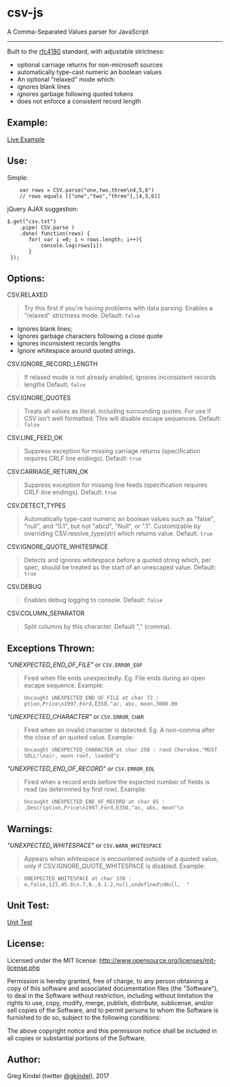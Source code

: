 # csv-js 
A Comma-Separated Values parser for JavaScript

-----

Built to the <a href="http://www.ietf.org/rfc/rfc4180.txt">rfc4180</a> standard, with adjustable strictness:

- optional carriage returns for non-microsoft sources 
- automatically type-cast numeric an boolean values
- An optional "relaxed" mode which: 
 - ignores blank lines
 - ignores garbage following quoted tokens
 - does not enforce a consistent record length

Example:
----
[Live Example](http://gkindel.github.io/csv-js/csv.html)

Use:
----
Simple:

        var rows = CSV.parse("one,two,three\n4,5,6")
        // rows equals [["one","two","three"],[4,5,6]]

jQuery AJAX suggestion:

    $.get("csv.txt")
        .pipe( CSV.parse )
        .done( function(rows) {
           for( var i =0; i < rows.length; i++){
               console.log(rows[i])
           }
     });

Options:
----

CSV.RELAXED

> Try this first if you're having problems with data parsing. Enables a "relaxed" strictness mode. Default: `false`

- Ignores blank lines;
- Ignores garbage characters following a close quote
- Ignores inconsistent records lengths
- Ignore whitespace around quoted strings.
     
CSV.IGNORE\_RECORD\_LENGTH

> If relaxed mode is not already enabled, ignores inconsistent records lengths Default: `false`

CSV.IGNORE\_QUOTES

> Treats all values as literal, including surrounding quotes. For use if CSV isn't well formatted. This will disable escape sequences. Default: `false`

CSV.LINE\_FEED\_OK

> Suppress exception for missing carriage returns (specification requires CRLF line endings). Default: `true`

CSV.CARRIAGE\_RETURN\_OK

> Suppress exception for missing line feeds (specification requires CRLF line endings). Default: `true`

CSV.DETECT\_TYPES

> Automatically type-cast numeric an boolean values such as "false", "null", and "0.1", but not "abcd", "Null", or ".1".  Customizable by overriding CSV.resolve_type(str) which returns value.  Default: `true`

CSV.IGNORE\_QUOTE\_WHITESPACE

> Detects and ignores whitespace before a quoted string which, per spec, should be treated as the start of an unescaped value.  Default: `true`

CSV.DEBUG

> Enables debug logging to console.  Default: `false`

CSV.COLUMN\_SEPARATOR

> Split columns by this character. Default "," (comma).

Exceptions Thrown:
----

*"UNEXPECTED\_END\_OF\_FILE"* or `CSV.ERROR_EOF`

> Fired when file ends unexpectedly. Eg. File ends during an open escape sequence. Example:

>`Uncaught UNEXPECTED_END_OF_FILE at char 72 : ption,Price\n1997,Ford,E350,"ac, abs, moon,3000.00`

*"UNEXPECTED_CHARACTER"*  or `CSV.ERROR_CHAR`

> Fired when an invalid character is detected. Eg. A non-comma after the close of an quoted value. Example:

>   `Uncaught UNEXPECTED_CHARACTER at char 250 : rand Cherokee,"MUST SELL!\nair, moon roof, loaded"z`


*"UNEXPECTED_END_OF_RECORD"* or `CSV.ERROR_EOL`

> Fired when a record ends before the expected number of fields is read (as determined by first row). Example:

> `Uncaught UNEXPECTED_END_OF_RECORD at char 65 : ,Description,Price\n1997,Ford,E350,"ac, abs, moon"\n `

Warnings:
----

*"UNEXPECTED\_WHITESPACE"* or `CSV.WARN_WHITESPACE`

> Appears when whitespace is encountered outside of a quoted value, only if CSV.IGNORE_QUOTE_WHITESPACE is disabled. Example:

>`UNEXPECTED_WHITESPACE at char 330 : e,false,123,45.6\n.7,8.,9.1.2,null,undefined\nNull,  "`

Unit Test:
----
[Unit Test](http://gkindel.github.io/csv-js/unit/)

License:
----
Licensed under the MIT license: http://www.opensource.org/licenses/mit-license.php

Permission is hereby granted, free of charge, to any person obtaining a copy
of this software and associated documentation files (the "Software"), to deal
in the Software without restriction, including without limitation the rights
to use, copy, modify, merge, publish, distribute, sublicense, and/or sell
copies of the Software, and to permit persons to whom the Software is
furnished to do so, subject to the following conditions:

The above copyright notice and this permission notice shall be included in
all copies or substantial portions of the Software.

Author:
---- 
Greg Kindel (twitter <a href="http://twitter.com/gkindel">@gkindel</a>), 2017
